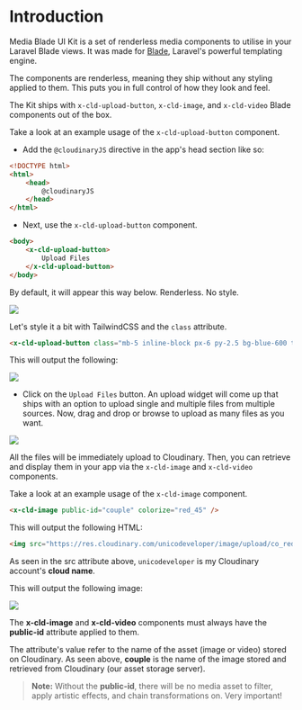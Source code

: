 # Introduction

Media Blade UI Kit is a set of renderless media components to utilise in your Laravel Blade views. It was made for [Blade](https://laravel.com/docs/blade), Laravel's powerful templating engine.

The components are renderless, meaning they ship without any styling applied to them. This puts you in full control of how they look and feel.

The Kit ships with `x-cld-upload-button`, `x-cld-image`, and `x-cld-video` Blade components out of the box.

Take a look at an example usage of the `x-cld-upload-button` component.

- Add the `@cloudinaryJS` directive in the app's head section like so:

```html
<!DOCTYPE html>
<html>
    <head>
        @cloudinaryJS
    </head>
</html>
```

- Next, use the `x-cld-upload-button` component.

```html
<body>
    <x-cld-upload-button>
        Upload Files
    </x-cld-upload-button>
</body>
```

By default, it will appear this way below. Renderless. No style.

<img src="https://res.cloudinary.com/unicodeveloper/image/upload/v1661754668/renderless_upload_files.png">

Let's style it a bit with TailwindCSS and the `class` attribute.

```html
<x-cld-upload-button class="mb-5 inline-block px-6 py-2.5 bg-blue-600 text-white font-medium text-xs leading-tight uppercase rounded shadow-md hover:bg-blue-700 hover:shadow-lg focus:bg-blue-700 focus:shadow-lg focus:outline-none focus:ring-0 active:bg-blue-800 active:shadow-lg">Upload Files</x-cld-upload-button>
```

This will output the following:

<img src="https://res.cloudinary.com/unicodeveloper/image/upload/v1661754371/upload_files.png">


- Click on the `Upload Files` button. An upload widget will come up that ships with an option to upload single and multiple files from multiple sources. Now, drag and drop or browse to upload as many files as you want.

<img src="https://res.cloudinary.com/unicodeveloper/image/upload/v1661754895/multiple_uploads_widget.png">

All the files will be immediately upload to Cloudinary. Then, you can retrieve and display them in your app via the `x-cld-image` and `x-cld-video` components.

Take a look at an example usage of the `x-cld-image` component.

```html
<x-cld-image public-id="couple" colorize="red_45" />
```

This will output the following HTML:

```html
<img src="https://res.cloudinary.com/unicodeveloper/image/upload/co_red,e_colorize:45/couple">
```

As seen in the src attribute above, `unicodeveloper` is my Cloudinary account's <strong>cloud name</strong>.

This will output the following image:

<img src="https://res.cloudinary.com/unicodeveloper/image/upload/co_red,e_colorize:45/couple">


The **x-cld-image** and **x-cld-video** components must always have the **public-id** attribute applied to them.

The attribute's value refer to the name of the asset (image or video) stored on Cloudinary. As seen above, **couple** is the name of the image stored and retrieved from Cloudinary (our asset storage server).

> **Note:** Without the **public-id**, there will be no media asset to filter, apply artistic effects, and chain transformations on. Very important!

